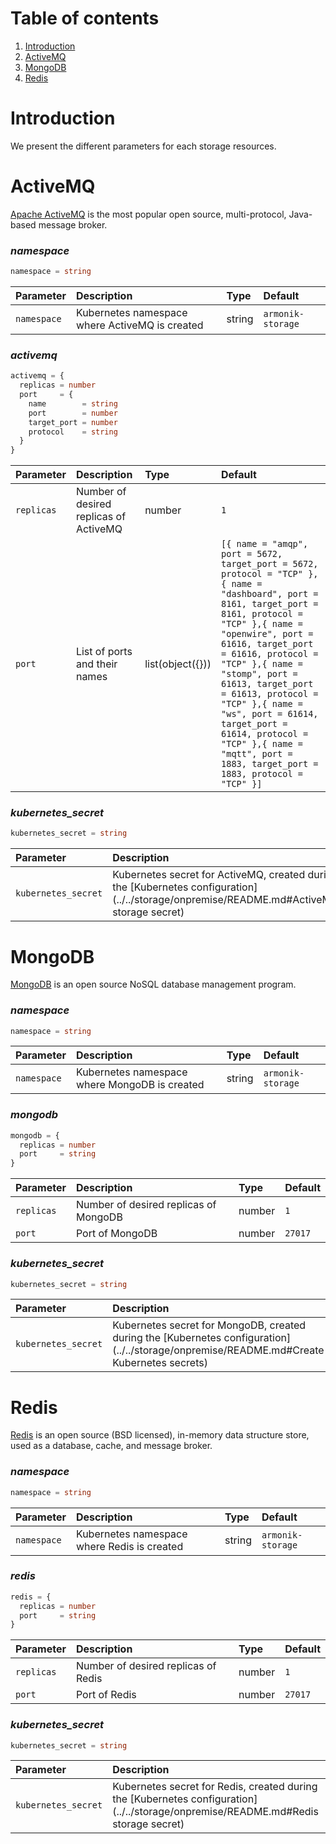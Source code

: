 # Table of contents

1. [Introduction](#introduction)
2. [ActiveMQ](#actvemq)
3. [MongoDB](#mongodb)
4. [Redis](#redis)

# Introduction

We present the different parameters for each storage resources.

# ActiveMQ

[Apache ActiveMQ](https://activemq.apache.org/) is the most popular open source, multi-protocol, Java-based message
broker.

### ***namespace***

```terraform
namespace = string
```

| Parameter | Description | Type | Default |
|:----------|:------------|:-----|:--------|
| `namespace` | Kubernetes namespace where ActiveMQ is created | string | `armonik-storage` |

### ***activemq***

```terraform
activemq = {
  replicas = number
  port     = {
    name        = string
    port        = number
    target_port = number
    protocol    = string
  }
}
```

| Parameter | Description | Type | Default |
|:----------|:------------|:-----|:--------|
| `replicas` | Number of desired replicas of ActiveMQ | number | `1` |
| `port` | List of ports and their names | list(object({})) | `[{ name = "amqp", port = 5672, target_port = 5672, protocol = "TCP" },{ name = "dashboard", port = 8161, target_port = 8161, protocol = "TCP" },{ name = "openwire", port = 61616, target_port = 61616, protocol = "TCP" },{ name = "stomp", port = 61613, target_port = 61613, protocol = "TCP" },{ name = "ws", port = 61614, target_port = 61614, protocol = "TCP" },{ name = "mqtt", port = 1883, target_port = 1883, protocol = "TCP" }]` |

### ***kubernetes_secret***

```terraform
kubernetes_secret = string
```

| Parameter | Description | Type | Default |
|:----------|:------------|:-----|:--------|
| `kubernetes_secret` | Kubernetes secret for ActiveMQ, created during the [Kubernetes configuration](../../storage/onpremise/README.md#ActiveMQ storage secret) | string | `"activemq-storage-secret"` |

# MongoDB

[MongoDB](https://www.mongodb.com/) is an open source NoSQL database management program.

### ***namespace***

```terraform
namespace = string
```

| Parameter | Description | Type | Default |
|:----------|:------------|:-----|:--------|
| `namespace` | Kubernetes namespace where MongoDB is created | string | `armonik-storage` |

### ***mongodb***

```terraform
mongodb = {
  replicas = number
  port     = string
}
```

| Parameter | Description | Type | Default |
|:----------|:------------|:-----|:--------|
| `replicas` | Number of desired replicas of MongoDB | number | `1` |
| `port` | Port of MongoDB | number | `27017` |

### ***kubernetes_secret***

```terraform
kubernetes_secret = string
```

| Parameter | Description | Type | Default |
|:----------|:------------|:-----|:--------|
| `kubernetes_secret` | Kubernetes secret for MongoDB, created during the [Kubernetes configuration](../../storage/onpremise/README.md#Create Kubernetes secrets) | string | `""` |

# Redis

[Redis](https://redis.io/) is an open source (BSD licensed), in-memory data structure store, used as a database, cache,
and message broker.

### ***namespace***

```terraform
namespace = string
```

| Parameter | Description | Type | Default |
|:----------|:------------|:-----|:--------|
| `namespace` | Kubernetes namespace where Redis is created | string | `armonik-storage` |

### ***redis***

```terraform
redis = {
  replicas = number
  port     = string
}
```

| Parameter | Description | Type | Default |
|:----------|:------------|:-----|:--------|
| `replicas` | Number of desired replicas of Redis | number | `1` |
| `port` | Port of Redis | number | `27017` |

### ***kubernetes_secret***

```terraform
kubernetes_secret = string
```

| Parameter | Description | Type | Default |
|:----------|:------------|:-----|:--------|
| `kubernetes_secret` | Kubernetes secret for Redis, created during the [Kubernetes configuration](../../storage/onpremise/README.md#Redis storage secret) | string | `"redis-storage-secret"` |
